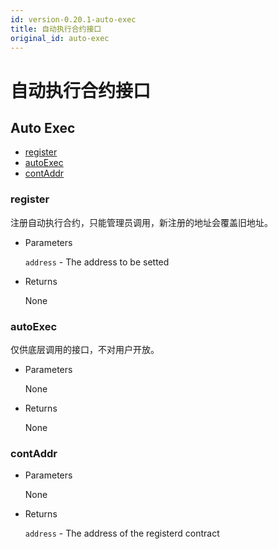 ```yaml
---
id: version-0.20.1-auto-exec
title: 自动执行合约接口
original_id: auto-exec
---
```


# 自动执行合约接口

<h2 class="hover-list">Auto Exec</h2>

- [register](#register)
- [autoExec](#autoExec)
- [contAddr](#contAddr)

### register

注册自动执行合约，只能管理员调用，新注册的地址会覆盖旧地址。

- Parameters

  `address` - The address to be setted

- Returns

  None

### autoExec

仅供底层调用的接口，不对用户开放。

- Parameters

  None

- Returns

  None

### contAddr

- Parameters

  None

- Returns

  `address` - The address of the registerd contract

